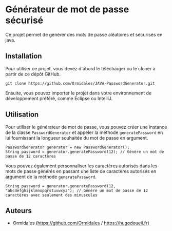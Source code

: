 # Générateur de mot de passe sécurisé

Ce projet permet de générer des mots de passe aléatoires et sécurisés en java.

## Installation

Pour utiliser ce projet, vous devez d'abord le télécharger ou le cloner à partir de ce dépôt GitHub.

```
git clone https://github.com/Ormidales/JAVA-PasswordGenerator.git
```

Ensuite, vous pouvez importer le projet dans votre environnement de développement préféré, comme Eclipse ou IntelliJ.

## Utilisation

Pour utiliser le générateur de mot de passe, vous pouvez créer une instance de la classe `PasswordGenerator` et appeler la méthode `generatePassword` en lui fournissant la longueur souhaitée du mot de passe en argument.

```
PasswordGenerator generator = new PasswordGenerator();
String password = generator.generatePassword(12); // Génère un mot de passe de 12 caractères
```

Vous pouvez également personnaliser les caractères autorisés dans les mots de passe générés en passant une liste de caractères autorisés en argument de la méthode `generatePassword`.

```
String password = generator.generatePassword(12, "abcdefghijklmnopqrstuvwxyz"); // Génère un mot de passe de 12 caractères avec seulement des minuscules
```

## Auteurs

- Ormidales (https://github.com/Ormidales / https://hugodoueil.fr)
